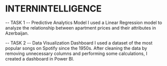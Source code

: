 # INTERNINTELLIGENCE
-- TASK 1 --
Predictive Analytics Model
I used a Linear Regression model to analyze the relationship between apartment prices and their attributes in Azerbaijan.

-- TASK 2 --
Data Visualization Dashboard
I used a dataset of the most popular songs on Spotify since the 1950s. After cleaning the data by removing unnecessary columns and performing some calculations, I created a dashboard in Power BI.
